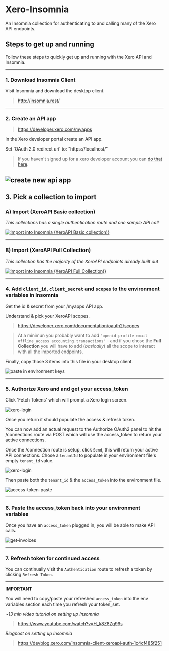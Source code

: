 # Xero-Insomnia
An Insomnia collection for authenticating to and calling many of the Xero API endpoints.

## Steps to get up and running
Follow these steps to quickly get up and running with the Xero API and Insomnia.

---

### 1. Download Insomnia Client
Visit Insomnia and download the desktop client.
> http://insomnia.rest/

---

### 2. Create an API app
> https://developer.xero.com/myapps

In the Xero developer portal create an API app.

Set 'OAuth 2.0 redirect uri' to: "https://localhost/"

> If you haven't signed up for a xero developer account you can [do that here](https://www.xero.com/signup/api/).

![create new api app](images/new-app.png)
----

## 3. Pick a collection to import

### A) **Import (XeroAPI Basic collection)**
_This collections has a single authentication route and one sample API call_

[![Import into Insomnia (XeroAPI Basic collection)}](https://insomnia.rest/images/run.svg)](https://insomnia.rest/run/?label=Insomnia%20(Basic)&uri=https%3A%2F%2Fraw.githubusercontent.com%2FXeroAPI%2FXero-Insomnia%2Fmaster%2FInsomnia_basic.json)


---

### B) **Import (XeroAPI Full Collection)**
_This collection has the majority of the XeroAPI endpoints already built out_

[![Import into Insomnia (XeroAPI Full Collection)}](https://insomnia.rest/images/run.svg)](https://insomnia.rest/run/?label=Xero%20API%20(Full)&uri=https%3A%2F%2Fraw.githubusercontent.com%2FXeroAPI%2FXero-Insomnia%2Fmaster%2FInsomnia_full.json) 

---

### 4. Add `client_id`, `client_secret` and `scopes` to the environment variables in Insomnia
Get the id & secret from your /myapps API app.

Understand & pick your XeroAPI scopes.
> https://developer.xero.com/documentation/oauth2/scopes

> At a minimun you probably want to add `"openid profile email offline_access accounting.transactions"` - and if you chose the **Full Collection** you will have to add (_basically_) all the scope to interact with all the imported endpoints.

Finally, copy those 3 items into this file in your desktop client.

![paste in environment keys](images/env.png)

---

### 5. Authorize Xero and and get your access_token

Click 'Fetch Tokens' which will prompt a Xero login screen.

![xero-login](images/xero-login.png)

Once you return it should populate the access & refresh token.

You can now add an actual request to the Authorize OAuth2 panel to hit the /connections route via POST which will use the access_token to return your active connections.

Once the /connection route is setup, click `Send`, this will return your active API connections. Chose a `tenantId` to populate in your environment file's empty `tenant_id` value.

![xero-login](images/post-auth.png)

Then paste both the `tenant_id` & the `access_token` into the environment file.

![access-token-paste](images/access-token.png)

---

### 6. Paste the access_token back into your environment variables
Once you have an `access_token` plugged in, you will be able to make API calls.

![get-invoices](images/get-invoices.png)

---
### 7. Refresh token for continued access
You can continually visit the `Authentication` route to refresh a token by clicking `Refresh Token`.

---

**IMPORTANT**

You will need to copy/paste your refreshed `access_token` into the env variables section each time you refresh your token_set.

_~13 min video tutorial on setting up Insomnia_
> https://www.youtube.com/watch?v=H_k8Z8Zq99s

_Blogpost on setting up Insomnia_
> https://devblog.xero.com/insomnia-client-xeroapi-auth-1c4cf485f251
